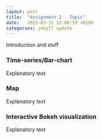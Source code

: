 ```yaml
---
layout: post
title:  "Assignment 2 - Topic"
date:   2025-03-31 12:00:59 +0100
categories: jekyll update
---
```

Introduction and stuff

### Time-series/Bar-chart
Explanatory text

### Map
Explanatory text

### Interactive Bokeh visualization
Explanatory text